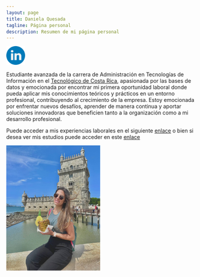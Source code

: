 ```yaml
---
layout: page
title: Daniela Quesada 
tagline: Página personal
description: Resumen de mi página personal
---
```

<a href= "https://www.linkedin.com/in/quesadani/" >
<img src = "img/linkedin.png" width= "50" height:="50">
</a>

Estudiante avanzada de la carrera de Administración en Tecnologías de Información en el [Tecnológico de Costa Rica](https://www.tec.ac.cr/), apasionada por las bases de datos y emocionada por encontrar mi primera oportunidad laboral donde pueda aplicar mis conocimientos teóricos y prácticos en un entorno profesional, contribuyendo al crecimiento de la empresa. Estoy emocionada por enfrentar nuevos desafíos, aprender de manera continua y aportar soluciones innovadoras que beneficien tanto a la organización como a mi desarrollo profesional. 

Puede acceder a mis experiencias laborales en el siguiente [enlace](pages/cv.md) o bien si desea ver mis estudios puede acceder en este [enlace](pages/estudios.md)

<img src = "img/fotoTorre.jpeg"  width= "250" height:="250">


    



